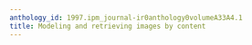 ```yaml
---
anthology_id: 1997.ipm_journal-ir0anthology0volumeA33A4.1
title: Modeling and retrieving images by content
---
```

